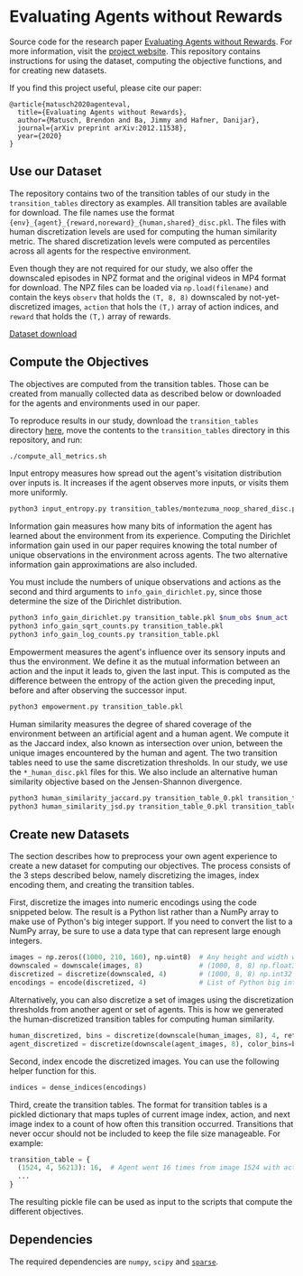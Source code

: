 # Evaluating Agents without Rewards

Source code for the research paper [Evaluating Agents without Rewards][paper].
For more information, visit the [project website][website]. This repository
contains instructions for using the dataset, computing the objective functions,
and for creating new datasets.

[website]: https://danijar.com/project/agenteval
[paper]: https://arxiv.org/pdf/2012.11538.pdf

If you find this project useful, please cite our paper:

```
@article{matusch2020agenteval,
  title={Evaluating Agents without Rewards},
  author={Matusch, Brendon and Ba, Jimmy and Hafner, Danijar},
  journal={arXiv preprint arXiv:2012.11538},
  year={2020}
}
```

## Use our Dataset

The repository contains two of the transition tables of our study in the
`transition_tables` directory as examples. All transition tables are available
for download. The file names use the format
`{env}_{agent}_{reward,noreward}_{human,shared}_disc.pkl`. The files with human
discretization levels are used for computing the human similarity metric. The
shared discretization levels were computed as percentiles across all agents for
the respective environment.

Even though they are not required for our study, we also offer the downscaled
episodes in NPZ format and the original videos in MP4 format for download. The
NPZ files can be loaded via `np.load(filename)` and contain the keys `observ`
that holds the `(T, 8, 8)` downscaled by not-yet-discretized images, `action`
that hols the `(T,)` array of action indices, and `reward` that holds the
`(T,)` array of rewards.

[Dataset download][data]

[data]: http://deeplearning.cs.toronto.edu/download/agent_eval_data

## Compute the Objectives

The objectives are computed from the transition tables. Those can be created
from manually collected data as described below or downloaded for the agents
and environments used in our paper.

To reproduce results in our study, download the `transition_tables` directory
[here][data], move the contents to the `transition_tables` directory in
this repository, and run:

```sh
./compute_all_metrics.sh
```

Input entropy measures how spread out the agent's visitation distribution over
inputs is. It increases if the agent observes more inputs, or visits them more
uniformly.

```sh
python3 input_entropy.py transition_tables/montezuma_noop_shared_disc.pkl
```

Information gain measures how many bits of information the agent has learned
about the environment from its experience. Computing the Dirichlet information
gain used in our paper requires knowing the total number of unique observations
in the environment across agents. The two alternative information gain
approximations are also included.

You must include the numbers of unique observations and actions as the second
and third arguments to `info_gain_dirichlet.py`, since those determine the size
of the Dirichlet distribution.

```sh
python3 info_gain_dirichlet.py transition_table.pkl $num_obs $num_act
python3 info_gain_sqrt_counts.py transition_table.pkl
python3 info_gain_log_counts.py transition_table.pkl
```

Empowerment measures the agent's influence over its sensory inputs and thus the
environment. We define it as the mutual information between an action and the
input it leads to, given the last input. This is computed as the difference
between the entropy of the action given the preceding input, before and after
observing the successor input.

```sh
python3 empowerment.py transition_table.pkl
```

Human similarity measures the degree of shared coverage of the environment
between an artificial agent and a human agent. We compute it as the Jaccard
index, also known as intersection over union, between the unique images
encountered by the human and agent. The two transition tables need to use the
same discretization thresholds. In our study, we use the `*_human_disc.pkl`
files for this. We also include an alternative human similarity objective based
on the Jensen-Shannon divergence.

```sh
python3 human_similarity_jaccard.py transition_table_0.pkl transition_table_1.pkl
python3 human_similarity_jsd.py transition_table_0.pkl transition_table_1.pkl
```

## Create new Datasets

The section describes how to preprocess your own agent experience to create a
new dataset for computing our objectives. The process consists of the 3 steps
described below, namely discretizing the images, index encoding them, and
creating the transition tables.

First, discretize the images into numeric encodings using the code snippeted
below. The result is a Python list rather than a NumPy array to make use of
Python's big integer support. If you need to convert the list to a NumPy array,
be sure to use a data type that can represent large enough integers.

```python
images = np.zeros((1000, 210, 160), np.uint8)  # Any height and width works
downscaled = downscale(images, 8)              # (1000, 8, 8) np.float32
discretized = discretize(downscaled, 4)        # (1000, 8, 8) np.int32
encodings = encode(discretized, 4)             # List of Python big integers
```

Alternatively, you can also discretize a set of images using the discretization
thresholds from another agent or set of agents. This is how we generated the
human-discretized transition tables for computing human similarity.

```python
human_discretized, bins = discretize(downscale(human_images, 8), 4, return_bins=True)
agent_discretized = discretize(downscale(agent_images, 8), color_bins=bins)
```

Second, index encode the discretized images. You can use the following helper
function for this.

```python
indices = dense_indices(encodings)
```

Third, create the transition tables. The format for transition tables is a
pickled dictionary that maps tuples of current image index, action, and next
image index to a count of how often this transition occurred. Transitions that
never occur should not be included to keep the file size manageable. For
example:

```python
transition_table = {
  (1524, 4, 56213): 16,  # Agent went 16 times from image 1524 with action 4 to image 56213.
  ...
}
```

The resulting pickle file can be used as input to the scripts that compute the
different objectives.

## Dependencies

The required dependencies are `numpy`, `scipy` and
[`sparse`](https://github.com/pydata/sparse).
